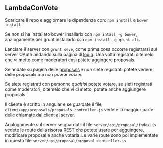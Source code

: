 ## LambdaConVote 

Scaricare il repo e aggiornare le dipendenze con: `npm install` e `bower install`

Se non si ha installato bower insallarlo con `npm intall -g bower`, analogamente per grunt
installarlo con `npm install -g grunt-cli`.

Lanciare il server con `grunt seve`, come prima cosa occorre registrarsi sul server OAuth andando sulla pagina di [login](http://localhost:9000/login). Una volta registrati ditemelo che vi metto come moderatori così potete aggingere proposals.

 Se andate su pagina delle [proposals](http://localhost:9000/proposals) e non siete registrati potete vedere delle proposals ma non potete votare.

 Se siete registrati con personne _qualsisi_ potete votare, se sieti registrati come moderatori, ditemelo che vi ci metto, potete anche aggiungere proposals.


Il cliente è scritto in angular e se guardate il file `client/app/proposals/proposals.controller.js` vedete la maggior parte delle chiamate dal client al server.

Analogamente sul server se guardate il file `server/api/proposal/index.js` vedete le route della risorsa REST che potete usare per agguingere, modificare proposal e anche votarla. Le varie route sono poi implementate in questo file `server/api/proposal/proposal.controller.js`
